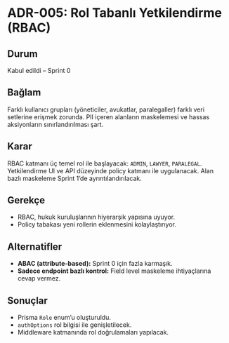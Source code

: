 # ADR-005: Rol Tabanlı Yetkilendirme (RBAC)

## Durum
Kabul edildi – Sprint 0

## Bağlam
Farklı kullanıcı grupları (yöneticiler, avukatlar, paralegaller) farklı veri setlerine erişmek zorunda. PII içeren alanların maskelemesi ve hassas aksiyonların sınırlandırılması şart.

## Karar
RBAC katmanı üç temel rol ile başlayacak: `ADMIN`, `LAWYER`, `PARALEGAL`. Yetkilendirme UI ve API düzeyinde policy katmanı ile uygulanacak. Alan bazlı maskeleme Sprint 1’de ayrıntılandırılacak.

## Gerekçe
- RBAC, hukuk kuruluşlarının hiyerarşik yapısına uyuyor.
- Policy tabakası yeni rollerin eklenmesini kolaylaştırıyor.

## Alternatifler
- **ABAC (attribute-based):** Sprint 0 için fazla karmaşık.
- **Sadece endpoint bazlı kontrol:** Field level maskeleme ihtiyaçlarına cevap vermez.

## Sonuçlar
- Prisma `Role` enum’u oluşturuldu.
- `authOptions` rol bilgisi ile genişletilecek.
- Middleware katmanında rol doğrulamaları yapılacak.
